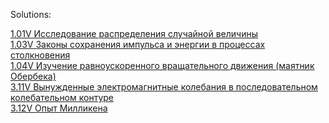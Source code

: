 Solutions:

  [1.01V Исследование распределения случайной величины](Labs/solutions/lab1/lab1.pdf)</br>
  [1.03V Законы сохранения импульса и энергии в процессах столкновения](Labs/solutions/lab2/lab2.pdf)</br>
  [1.04V Изучение равноускоренного вращательного движения (маятник Обербека)](Labs/solutions/lab3/lab3.pdf)</br>
  [3.11V Вынужденные электромагнитные колебания в последовательном колебательном контуре](Labs/solutions/lab4/lab4.pdf)</br>
  [3.12V Опыт Милликена](Labs/solutions/lab5/lab5.pdf)</br>
